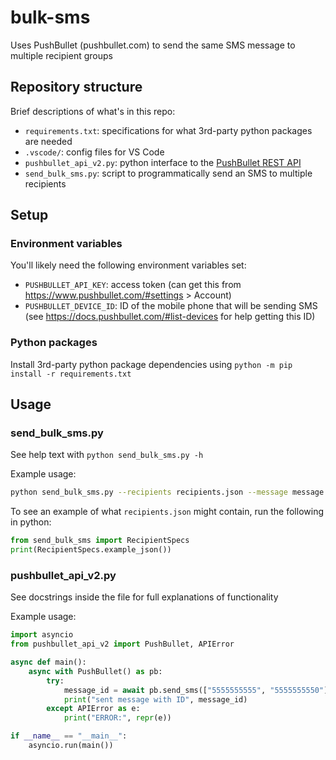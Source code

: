 # bulk-sms
Uses PushBullet (pushbullet.com) to send the same SMS message to multiple recipient groups


## Repository structure

Brief descriptions of what's in this repo:
- `requirements.txt`: specifications for what 3rd-party python packages are needed
- `.vscode/`: config files for VS Code
- `pushbullet_api_v2.py`: python interface to the [PushBullet REST API](https://docs.pushbullet.com/)
- `send_bulk_sms.py`: script to programmatically send an SMS to multiple recipients


## Setup

### Environment variables

You'll likely need the following environment variables set:
- `PUSHBULLET_API_KEY`: access token
    (can get this from https://www.pushbullet.com/#settings > Account)
- `PUSHBULLET_DEVICE_ID`: ID of the mobile phone that will be sending SMS
    (see https://docs.pushbullet.com/#list-devices for help getting this ID)

### Python packages

Install 3rd-party python package dependencies using `python -m pip install -r requirements.txt`


## Usage

### send_bulk_sms.py

See help text with `python send_bulk_sms.py -h`

Example usage:
```bash
python send_bulk_sms.py --recipients recipients.json --message message.txt
```

To see an example of what `recipients.json` might contain, run the following in python:
```python
from send_bulk_sms import RecipientSpecs
print(RecipientSpecs.example_json())
```

### pushbullet_api_v2.py

See docstrings inside the file for full explanations of functionality

Example usage:
```python
import asyncio
from pushbullet_api_v2 import PushBullet, APIError

async def main():
    async with PushBullet() as pb:
        try:
            message_id = await pb.send_sms(["5555555555", "5555555550"], "Hello world")
            print("sent message with ID", message_id)
        except APIError as e:
            print("ERROR:", repr(e))

if __name__ == "__main__":
    asyncio.run(main())
```
